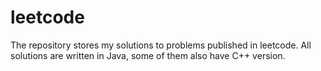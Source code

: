 # leetcode

The repository stores my solutions to problems published in leetcode.  All solutions are written in Java, some of them also have C++ version.